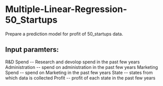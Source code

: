 # Multiple-Linear-Regression-50_Startups
Prepare a prediction model for profit of 50_startups data.

## Input paramters:
R&D Spend -- Research and devolop spend in the past few years
Administration -- spend on administration in the past few years
Marketing Spend -- spend on Marketing in the past few years
State -- states from which data is collected
Profit  -- profit of each state in the past few years
